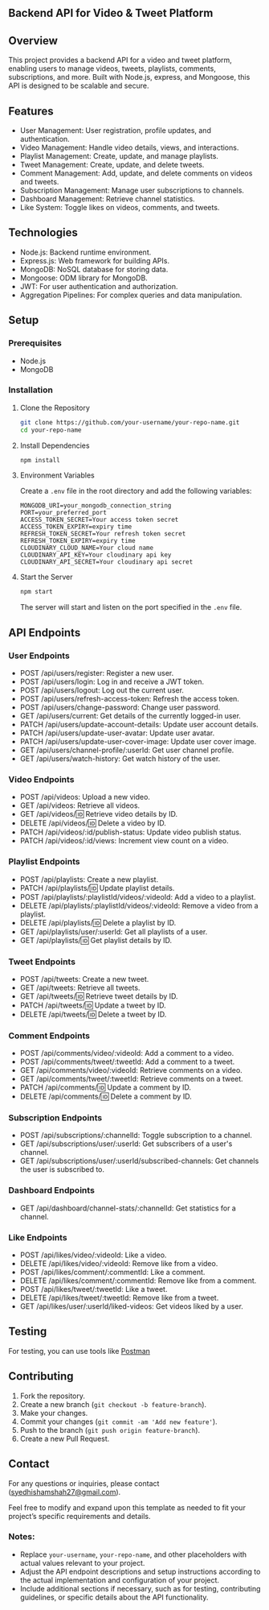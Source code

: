## Backend API for Video & Tweet Platform

## Overview

This project provides a backend API for a video and tweet platform, enabling users to manage videos, tweets, playlists, comments, subscriptions, and more. Built with Node.js, express, and Mongoose, this API is designed to be scalable and secure.

## Features

- User Management: User registration, profile updates, and authentication.
- Video Management: Handle video details, views, and interactions.
- Playlist Management: Create, update, and manage playlists.
- Tweet Management: Create, update, and delete tweets.
- Comment Management: Add, update, and delete comments on videos and tweets.
- Subscription Management: Manage user subscriptions to channels.
- Dashboard Management: Retrieve channel statistics.
- Like System: Toggle likes on videos, comments, and tweets.

## Technologies

- Node.js: Backend runtime environment.
- Express.js: Web framework for building APIs.
- MongoDB: NoSQL database for storing data.
- Mongoose: ODM library for MongoDB.
- JWT: For user authentication and authorization.
- Aggregation Pipelines: For complex queries and data manipulation.

## Setup

### Prerequisites

- Node.js
- MongoDB

### Installation

1. Clone the Repository

   ```bash
   git clone https://github.com/your-username/your-repo-name.git
   cd your-repo-name
   ```

2. Install Dependencies

   ```bash
   npm install
   ```

3. Environment Variables

   Create a `.env` file in the root directory and add the following variables:

   ```env
   MONGODB_URI=your_mongodb_connection_string
   PORT=your_preferred_port
   ACCESS_TOKEN_SECRET=Your access token secret
   ACCESS_TOKEN_EXPIRY=expiry time
   REFRESH_TOKEN_SECRET=Your refresh token secret
   REFRESH_TOKEN_EXPIRY=expiry time
   CLOUDINARY_CLOUD_NAME=Your cloud name
   CLOUDINARY_API_KEY=Your cloudinary api key
   CLOUDINARY_API_SECRET=Your cloudinary api secret
   ```

4. Start the Server

   ```bash
   npm start
   ```

   The server will start and listen on the port specified in the `.env` file.

## API Endpoints

### User Endpoints

- POST /api/users/register: Register a new user.
- POST /api/users/login: Log in and receive a JWT token.
- POST /api/users/logout: Log out the current user.
- POST /api/users/refresh-access-token: Refresh the access token.
- POST /api/users/change-password: Change user password.
- GET /api/users/current: Get details of the currently logged-in user.
- PATCH /api/users/update-account-details: Update user account details.
- PATCH /api/users/update-user-avatar: Update user avatar.
- PATCH /api/users/update-user-cover-image: Update user cover image.
- GET /api/users/channel-profile/:userId: Get user channel profile.
- GET /api/users/watch-history: Get watch history of the user.

### Video Endpoints

- POST /api/videos: Upload a new video.
- GET /api/videos: Retrieve all videos.
- GET /api/videos/:id: Retrieve video details by ID.
- DELETE /api/videos/:id: Delete a video by ID.
- PATCH /api/videos/:id/publish-status: Update video publish status.
- PATCH /api/videos/:id/views: Increment view count on a video.

### Playlist Endpoints

- POST /api/playlists: Create a new playlist.
- PATCH /api/playlists/:id: Update playlist details.
- POST /api/playlists/:playlistId/videos/:videoId: Add a video to a playlist.
- DELETE /api/playlists/:playlistId/videos/:videoId: Remove a video from a playlist.
- DELETE /api/playlists/:id: Delete a playlist by ID.
- GET /api/playlists/user/:userId: Get all playlists of a user.
- GET /api/playlists/:id: Get playlist details by ID.

### Tweet Endpoints

- POST /api/tweets: Create a new tweet.
- GET /api/tweets: Retrieve all tweets.
- GET /api/tweets/:id: Retrieve tweet details by ID.
- PATCH /api/tweets/:id: Update a tweet by ID.
- DELETE /api/tweets/:id: Delete a tweet by ID.

### Comment Endpoints

- POST /api/comments/video/:videoId: Add a comment to a video.
- POST /api/comments/tweet/:tweetId: Add a comment to a tweet.
- GET /api/comments/video/:videoId: Retrieve comments on a video.
- GET /api/comments/tweet/:tweetId: Retrieve comments on a tweet.
- PATCH /api/comments/:id: Update a comment by ID.
- DELETE /api/comments/:id: Delete a comment by ID.

### Subscription Endpoints

- POST /api/subscriptions/:channelId: Toggle subscription to a channel.
- GET /api/subscriptions/user/:userId: Get subscribers of a user's channel.
- GET /api/subscriptions/user/:userId/subscribed-channels: Get channels the user is subscribed to.

### Dashboard Endpoints

- GET /api/dashboard/channel-stats/:channelId: Get statistics for a channel.

### Like Endpoints

- POST /api/likes/video/:videoId: Like a video.
- DELETE /api/likes/video/:videoId: Remove like from a video.
- POST /api/likes/comment/:commentId: Like a comment.
- DELETE /api/likes/comment/:commentId: Remove like from a comment.
- POST /api/likes/tweet/:tweetId: Like a tweet.
- DELETE /api/likes/tweet/:tweetId: Remove like from a tweet.
- GET /api/likes/user/:userId/liked-videos: Get videos liked by a user.

## Testing

For testing, you can use tools like [Postman](https://www.postman.com/)

## Contributing

1. Fork the repository.
2. Create a new branch (`git checkout -b feature-branch`).
3. Make your changes.
4. Commit your changes (`git commit -am 'Add new feature'`).
5. Push to the branch (`git push origin feature-branch`).
6. Create a new Pull Request.

## Contact

For any questions or inquiries, please contact (syedhishamshah27@gmail.com).

Feel free to modify and expand upon this template as needed to fit your project’s specific requirements and details.

### Notes:
- Replace `your-username`, `your-repo-name`, and other placeholders with actual values relevant to your project.
- Adjust the API endpoint descriptions and setup instructions according to the actual implementation and configuration of your project.
- Include additional sections if necessary, such as for testing, contributing guidelines, or specific details about the API functionality.
